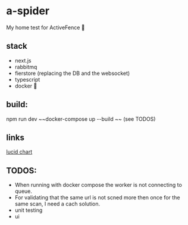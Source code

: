 # a-spider
My home test for ActiveFence :koala:

## stack
* next.js
* rabbitmq
* fierstore (replacing the DB and the websocket)
* typescript 
* docker :whale:

## build: 
npm run dev
~~docker-compose up --build ~~ (see TODOS)

## links
[lucid chart](https://www.lucidchart.com/invitations/accept/79cd6621-5e01-41fd-a73c-682706e5a71c)

## TODOS:
* When running with docker compose the worker is not connecting to queue.
* For validating that the same url is not scned more then once for the same scan, I need a cach solution.
* unit testing
* ui  